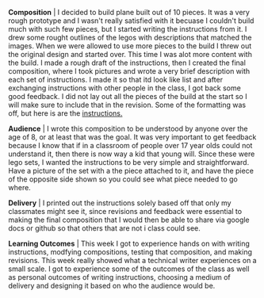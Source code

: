 **Composition** |
I decided to build plane built out of 10 pieces. It was a very rough prototype and I wasn't really satisfied with it becuase I couldn't
build much with such few pieces, but I started writing the instructions from it. I drew some rought outlines of the legos with descriptions
that matched the images. When we were allowed to use more pieces to the build I threw out the original design and started over. This time
I was alot more content with the build. I made a rough draft of the instructions, then I created the final composition, where I took
pictures and wrote a very brief description with each set of instructions. I made it so that itd look like  list and after exchanging instructions
with other people in the class, I got back some good feedback. I did not lay out all the pieces of the build at the start so I will make sure to 
include that in the revision. Some of the formatting was off, but here is are the [instructions.](https://tinyurl.com/y667ywr2)

**Audience** |
I wrote this composition to be understood by anyone over the age of 8, or at least that was the goal. It was very important to get feedback
because I know that if in a classroom of people over 17 year olds could not understand it, then there is now way a kid that young will.
Since these were lego sets, I wanted the instructions to be very simple and straightforward. Have a picture of the set with a the piece attached to it,
and have the piece of the opposite side shown so you could see what piece needed to go where.

**Delivery** |
I printed out the instructions solely based off that only my classmates might see it, since revisions and feedback were essential to making the final
composition that I would then be able to share via google docs or github so that others that are not i class could see.

**Learning Outcomes** |
This week I got to experience hands on with writing instructions, modfying compositions, testing that composition, and making revisions. This week really showed 
what a technical writer experiences on a small scale. I got to experience some of the outcomes of the class as well as personal outcomes of writing instructions, 
choosing a medium of delivery and designing it based on who the audience would be.

